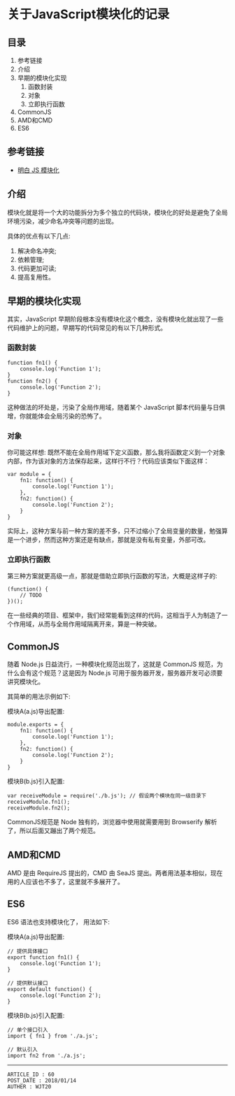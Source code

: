
# 关于JavaScript模块化的记录 #

## 目录 ##

1. 参考链接
2. 介绍
3. 早期的模块化实现
    1. 函数封装
    2. 对象
    3. 立即执行函数
4. CommonJS
5. AMD和CMD
6. ES6

## 参考链接 ##

- [明白 JS 模块化](https://juejin.im/post/59a575b06fb9a0247c6eee02)

## 介绍 ##

模块化就是将一个大的功能拆分为多个独立的代码块，模块化的好处是避免了全局环境污染，减少命名冲突等问题的出现。

具体的优点有以下几点:

1. 解决命名冲突;
2. 依赖管理;
3. 代码更加可读;
4. 提高复用性。

## 早期的模块化实现 ##

其实，JavaScript 早期阶段根本没有模块化这个概念，没有模块化就出现了一些代码维护上的问题，早期写的代码常见的有以下几种形式。

### 函数封装 ###

```
function fn1() {
    console.log('Function 1');
}
function fn2() {
    console.log('Function 2');
}
```

这种做法的坏处是，污染了全局作用域，随着某个 JavaScript 脚本代码量与日俱增，你就能体会全局污染的恐怖了。

### 对象 ###

你可能这样想: 既然不能在全局作用域下定义函数，那么我将函数定义到一个对象内部，作为该对象的方法保存起来，这样行不行？代码应该类似下面这样：

```
var module = {
    fn1: function() {
        console.log('Function 1');
    },
    fn2: function() {
        console.log('Function 2');
    }
}
```

实际上，这种方案与前一种方案的差不多，只不过缩小了全局变量的数量，勉强算是一个进步，然而这种方案还是有缺点，那就是没有私有变量，外部可改。

### 立即执行函数 ###

第三种方案就更高级一点，那就是借助立即执行函数的写法，大概是这样子的:

```
(function() {
    // TODO
})();
```

在一些经典的项目、框架中，我们经常能看到这样的代码，这相当于人为制造了一个作用域，从而与全局作用域隔离开来，算是一种突破。

## CommonJS ##

随着 Node.js 日益流行，一种模块化规范出现了，这就是 CommonJS 规范，为什么会有这个规范？这是因为 Node.js 可用于服务器开发，服务器开发可必须要讲究模块化。

其简单的用法示例如下:

模块A(a.js)导出配置:

```
module.exports = {
    fn1: function() {
        console.log('Function 1');
    },
    fn2: function() {
        console.log('Function 2');
    }
}
```

模块B(b.js)引入配置:

```
var receiveModule = require('./b.js'); // 假设两个模块在同一级目录下
receiveModule.fn1();
receiveModule.fn2();
```

CommonJS规范是 Node 独有的，浏览器中使用就需要用到 Browserify 解析了，所以后面又蹦出了两个规范。

## AMD和CMD ##

AMD 是由 RequireJS 提出的，CMD 由 SeaJS 提出。两者用法基本相似，现在用的人应该也不多了，这里就不多展开了。

## ES6 ##

ES6 语法也支持模块化了， 用法如下:

模块A(a.js)导出配置:

```
// 提供具体接口
export function fn1() {
    console.log('Function 1');
}

// 提供默认接口
export default function() {
    console.log('Function 2');    
}
```

模块B(b.js)引入配置:

```
// 单个接口引入
import { fn1 } from './a.js';

// 默认引入
import fn2 from './a.js';
```

---

```
ARTICLE_ID : 60
POST_DATE : 2018/01/14
AUTHER : WJT20
```
